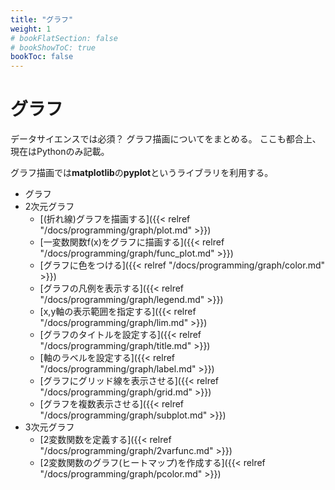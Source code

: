 ```yaml
---
title: "グラフ"
weight: 1
# bookFlatSection: false
# bookShowToC: true
bookToc: false
---
```


# グラフ

データサイエンスでは必須？  グラフ描画についてをまとめる。
ここも都合上、現在はPythonのみ記載。  

グラフ描画では**matplotlib**の**pyplot**というライブラリを利用する。

- グラフ
 - 2次元グラフ
      - [(折れ線)グラフを描画する]({{< relref "/docs/programming/graph/plot.md" >}})
      - [一変数関数f(x)をグラフに描画する]({{< relref "/docs/programming/graph/func_plot.md" >}})
      - [グラフに色をつける]({{< relref "/docs/programming/graph/color.md" >}})
      - [グラフの凡例を表示する]({{< relref "/docs/programming/graph/legend.md" >}})
      - [x,y軸の表示範囲を指定する]({{< relref "/docs/programming/graph/lim.md" >}})
      - [グラフのタイトルを設定する]({{< relref "/docs/programming/graph/title.md" >}})
      - [軸のラベルを設定する]({{< relref "/docs/programming/graph/label.md" >}})
      - [グラフにグリッド線を表示させる]({{< relref "/docs/programming/graph/grid.md" >}})
      - [グラフを複数表示させる]({{< relref "/docs/programming/graph/subplot.md" >}})
 - 3次元グラフ
      - [2変数関数を定義する]({{< relref "/docs/programming/graph/2varfunc.md" >}})
      - [2変数関数のグラフ(ヒートマップ)を作成する]({{< relref "/docs/programming/graph/pcolor.md" >}})




